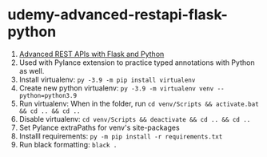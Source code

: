 # udemy-advanced-restapi-flask-python
1. [Advanced REST APIs with Flask and Python](https://www.udemy.com/course/advanced-rest-apis-flask-python)
2. Used with Pylance extension to practice typed annotations with Python as well.
3. Install virtualenv: `py -3.9 -m pip install virtualenv`
4. Create new python virtualenv: `py -3.9 -m virtualenv venv --python=python3.9`
7. Run virtualenv: When in the folder, run `cd venv/Scripts && activate.bat && cd .. && cd ..`
8. Disable virtualenv: `cd venv/Scripts && deactivate && cd .. && cd ..`
10. Set Pylance extraPaths for venv's site-packages
11. Installl requirements: `py -m pip install -r requirements.txt`
12. Run black formatting: `black .`
